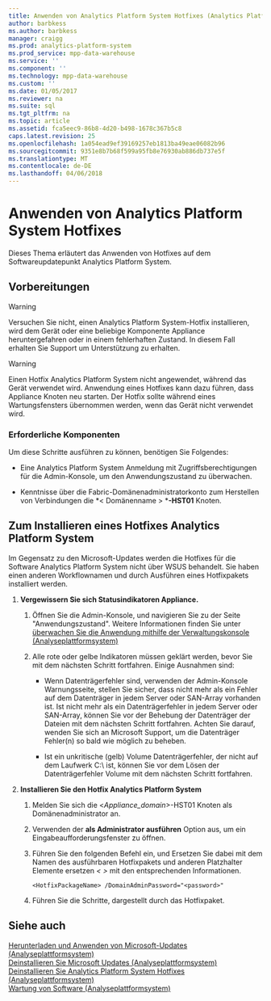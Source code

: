 ```yaml
---
title: Anwenden von Analytics Platform System Hotfixes (Analytics Platform System)
author: barbkess
ms.author: barbkess
manager: craigg
ms.prod: analytics-platform-system
ms.prod_service: mpp-data-warehouse
ms.service: ''
ms.component: ''
ms.technology: mpp-data-warehouse
ms.custom: ''
ms.date: 01/05/2017
ms.reviewer: na
ms.suite: sql
ms.tgt_pltfrm: na
ms.topic: article
ms.assetid: fca5eec9-86b8-4d20-b498-1678c367b5c8
caps.latest.revision: 25
ms.openlocfilehash: 1a054ead9ef39169257eb1813ba49eae06082b96
ms.sourcegitcommit: 9351e8b7b68f599a95fb8e76930ab886db737e5f
ms.translationtype: MT
ms.contentlocale: de-DE
ms.lasthandoff: 04/06/2018
---
```

# <a name="apply-analytics-platform-system-hotfixes"></a>Anwenden von Analytics Platform System Hotfixes
Dieses Thema erläutert das Anwenden von Hotfixes auf dem Softwareupdatepunkt Analytics Platform System.  
  
## <a name="before-you-begin"></a>Vorbereitungen  
  
> [!WARNING]  
> Versuchen Sie nicht, einen Analytics Platform System-Hotfix installieren, wird dem Gerät oder eine beliebige Komponente Appliance heruntergefahren oder in einem fehlerhaften Zustand. In diesem Fall erhalten Sie Support um Unterstützung zu erhalten.  
  
> [!WARNING]  
> Einen Hotfix Analytics Platform System nicht angewendet, während das Gerät verwendet wird. Anwendung eines Hotfixes kann dazu führen, dass Appliance Knoten neu starten. Der Hotfix sollte während eines Wartungsfensters übernommen werden, wenn das Gerät nicht verwendet wird.  
  
### <a name="prerequisites"></a>Erforderliche Komponenten  
Um diese Schritte ausführen zu können, benötigen Sie Folgendes:  
  
-   Eine Analytics Platform System Anmeldung mit Zugriffsberechtigungen für die Admin-Konsole, um den Anwendungszustand zu überwachen. <!-- MISSING LINKS See [Grant Permissions to Use the Admin Console &#40;SQL Server PDW&#41;](../sqlpdw/grant-permissions-to-use-the-admin-console-sql-server-pdw.md).  -->  
  
-   Kenntnisse über die Fabric-Domänenadministratorkonto zum Herstellen von Verbindungen die *< Domänenname > ***-HST01** Knoten.  
  
## <a name="HowToInstallPDW"></a>Zum Installieren eines Hotfixes Analytics Platform System  
Im Gegensatz zu den Microsoft-Updates werden die Hotfixes für die Software Analytics Platform System nicht über WSUS behandelt. Sie haben einen anderen Workflownamen und durch Ausführen eines Hotfixpakets installiert werden.  
  
1.  **Vergewissern Sie sich Statusindikatoren Appliance.**  
  
    1.  Öffnen Sie die Admin-Konsole, und navigieren Sie zu der Seite "Anwendungszustand". Weitere Informationen finden Sie unter [überwachen Sie die Anwendung mithilfe der Verwaltungskonsole &#40;Analyseplattformsystem&#41;](monitor-the-appliance-by-using-the-admin-console.md)  
  
    2.  Alle rote oder gelbe Indikatoren müssen geklärt werden, bevor Sie mit dem nächsten Schritt fortfahren. Einige Ausnahmen sind:  
  
        -   Wenn Datenträgerfehler sind, verwenden der Admin-Konsole Warnungsseite, stellen Sie sicher, dass nicht mehr als ein Fehler auf dem Datenträger in jedem Server oder SAN-Array vorhanden ist. Ist nicht mehr als ein Datenträgerfehler in jedem Server oder SAN-Array, können Sie vor der Behebung der Datenträger der Dateien mit dem nächsten Schritt fortfahren. Achten Sie darauf, wenden Sie sich an Microsoft Support, um die Datenträger Fehler(n) so bald wie möglich zu beheben.  
  
        -   Ist ein unkritische (gelb) Volume Datenträgerfehler, der nicht auf dem Laufwerk C:\ ist, können Sie vor dem Lösen der Datenträgerfehler Volume mit dem nächsten Schritt fortfahren.  
  
2.  **Installieren Sie den Hotfix Analytics Platform System**  
  
    1.  Melden Sie sich die <*Appliance_domain*>-HST01 Knoten als Domänenadministrator an.  
  
    2.  Verwenden der **als Administrator ausführen** Option aus, um ein Eingabeaufforderungsfenster zu öffnen.  
  
    3.  Führen Sie den folgenden Befehl ein, und Ersetzen Sie dabei *<HotfixPackageName>* mit dem Namen des ausführbaren Hotfixpakets und anderen Platzhalter Elemente ersetzen *< >* mit den entsprechenden Informationen.  
  
        ```  
        <HotfixPackageName> /DomainAdminPassword="<password>"  
        ```  
  
    4.  Führen Sie die Schritte, dargestellt durch das Hotfixpaket.  
  
## <a name="see-also"></a>Siehe auch  
[Herunterladen und Anwenden von Microsoft-Updates &#40;Analyseplattformsystem&#41;](download-and-apply-microsoft-updates.md)  
[Deinstallieren Sie Microsoft Updates &#40;Analyseplattformsystem&#41;](uninstall-microsoft-updates.md)  
[Deinstallieren Sie Analytics Platform System Hotfixes &#40;Analyseplattformsystem&#41;](uninstall-analytics-platform-system-hotfixes.md)  
[Wartung von Software &#40;Analyseplattformsystem&#41;](software-servicing.md)  
  

